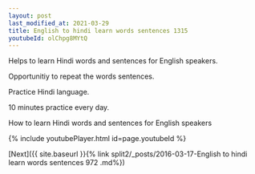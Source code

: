 ```yaml
---
layout: post
last_modified_at: 2021-03-29
title: English to hindi learn words sentences 1315 
youtubeId: olChpg8MYtQ
---
```

 
 
Helps to learn Hindi words and sentences for English speakers.

Opportunitiy to repeat the words sentences. 

Practice Hindi language. 
 
10 minutes practice every day. 
 
How to learn Hindi words and sentences for English speakers 
 
{% include youtubePlayer.html id=page.youtubeId %}
 
 
[Next]({{ site.baseurl }}{% link  split2/_posts/2016-03-17-English to hindi learn words sentences 972 .md%})
 

